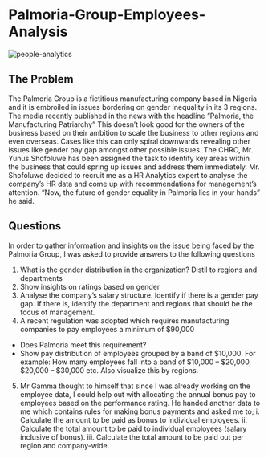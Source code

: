 # Palmoria-Group-Employees-Analysis

![people-analytics](https://user-images.githubusercontent.com/109863083/230830530-dbaa0b31-a814-44c3-9f69-6db048063418.png)

## The Problem
The Palmoria Group is a fictitious manufacturing company based in Nigeria and it is embroiled in issues bordering on gender inequality in its 3 regions. 
The media recently published in the news with the headline “Palmoria, the Manufacturing Patriarchy” This doesn’t look good for the owners of the business based on their ambition to scale the business to other regions and even overseas. Cases like this can only spiral downwards revealing other issues like gender pay gap amongst other possible issues. 
The CHRO, Mr. Yunus Shofoluwe has been assigned the task to identify key areas within the business that could spring up issues and address them immediately.
Mr. Shofoluwe decided to recruit me as a HR Analytics expert to analyse the company’s HR data and come up with recommendations for management’s attention. “Now, the future of gender equality in Palmoria lies in your hands” he said.

## Questions
In order to gather information and insights on the issue being faced by the Palmoria Group, I was asked to provide answers to the following questions
1. What is the gender distribution in the organization? Distil to regions and departments
2. Show insights on ratings based on gender
3. Analyse the company’s salary structure. Identify if there is a gender pay gap. If there is, identify the department and regions that should be the focus of management.
4. A recent regulation was adopted which requires manufacturing companies to pay employees a minimum of $90,000
- Does Palmoria meet this requirement?
- Show pay distribution of employees grouped by a band of $10,000. For example: How many employees fall into a band of $10,000 – $20,000, $20,000 – $30,000 etc. Also   visualize this by regions.

5. Mr Gamma thought to himself that since I was already working on the employee data, I could help out with allocating the annual bonus pay to employees based on the performance rating. He handed another data to me which contains rules for making bonus payments and asked me to;
i. Calculate the amount to be paid as bonus to individual employees.
ii. Calculate the total amount to be paid to individual employees (salary inclusive of bonus).
iii. Calculate the total amount to be paid out per region and company-wide.
